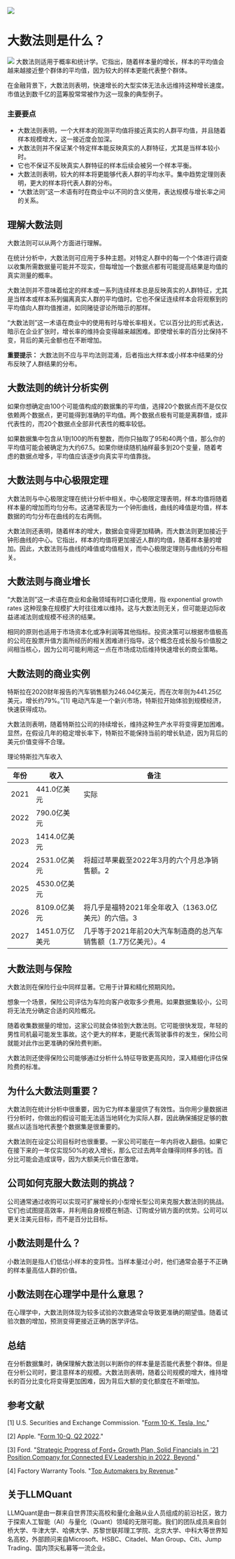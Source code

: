 ![](https://fastly.jsdelivr.net/gh/bucketio/img11@main/2024/10/21/1729466068183-23134fce-3131-4262-b18c-f378d71af4f6.gif)
# 大数法则是什么？
![](https://fastly.jsdelivr.net/gh/bucketio/img9@main/2024/10/20/1729465031968-b3c8959e-1d37-4b8a-91b1-b0b0dfe25143.png)
大数法则适用于概率和统计学。它指出，随着样本量的增长，样本的平均值会越来越接近整个群体的平均值，因为较大的样本更能代表整个群体。

在金融背景下，大数法则表明，快速增长的大型实体无法永远维持这种增长速度。市值达到数千亿的蓝筹股常常被作为这一现象的典型例子。

### 主要要点

- 大数法则表明，一个大样本的观测平均值将接近真实的人群平均值，并且随着样本规模增大，这一接近度会加深。
- 大数法则并不保证某个特定样本能反映真实的人群特征，尤其是当样本较小时。
- 它也不保证不反映真实人群特征的样本后续会被另一个样本平衡。
- 大数法则表明，较大的样本将更能够代表人群的平均水平。集中趋势定理则表明，更大的样本将代表人群的分布。
- “大数法则”这一术语有时在商业中以不同的含义使用，表达规模与增长率之间的关系。

## 理解大数法则

大数法则可以从两个方面进行理解。

在统计分析中，大数法则可应用于多种主题。对特定人群中的每一个个体进行调查以收集所需数据量可能并不现实，但每增加一个数据点都有可能提高结果是均值的真实测量的概率。

大数法则并不意味着给定的样本或一系列连续样本总是反映真实的人群特征，尤其是当样本或样本系列偏离真实人群的平均值时。它也不保证连续样本会将观察到的平均值向人群均值推进，如同赌徒谬论所暗示的那样。

“大数法则”这一术语在商业中的使用有时与增长率相关。它以百分比的形式表达，暗示在企业扩张时，增长率的维持会变得越来越困难。即使增长率的百分比保持不变，背后的美元金额也在不断增加。

**重要提示：** 大数法则不应与平均法则混淆，后者指出大样本或小样本中结果的分布反映了人群结果的分布。

## 大数法则的统计分析实例

如果你想确定由100个可能值构成的数据集的平均值，选择20个数据点而不是仅仅依赖两个数据点，更可能得到准确的平均值。两个数据点极有可能是离群值，或非代表性的，而20个数据点全部非代表性的概率较低。

如果数据集中包含从1到100的所有整数，而你只抽取了95和40两个值，那么你的平均值可能会被确定为大约67.5。如果你继续随机抽样最多到20个变量，随着考虑的数据点增多，平均值应该逐步向真实平均值靠拢。

## 大数法则与中心极限定理

大数法则与中心极限定理在统计分析中相关。中心极限定理表明，样本均值将随着样本量的增加而均匀分布。这通常表现为一个钟形曲线，曲线的峰值是均值，样本数据的均匀分布在曲线的左右两侧。

大数法则还表明，随着样本的增大，数据会变得更加精确，而大数法则更加接近于钟形曲线的中心。它指出，样本的均值将更加接近人群的均值，随着样本量的增加。因此，大数法则与曲线的峰值或均值相关，而中心极限定理则与曲线的分布相关。

## 大数法则与商业增长

“大数法则”这一术语在商业和金融领域有时口语化使用，指 exponential growth rates 这种现象在规模扩大时往往难以维持。这与大数法则无关，但可能是边际收益递减法则或规模不经济的结果。

相同的原则也适用于市场资本化或净利润等其他指标。投资决策可以根据市值极高的公司在股票升值方面所经历的相关困难进行指导。这个概念在成长股与价值股之间相当核心，因为公司可能利用这一点在市场成功后维持快速增长的商业策略。

## 大数法则的商业实例

特斯拉在2020财年报告的汽车销售额为246.04亿美元，而在次年则为441.25亿美元，增长约79%。”[1] 电动汽车是一个新兴市场，特斯拉开始体验到规模经济，快速获得成功。

大数法则表明，随着特斯拉公司的持续增长，维持这种生产水平将变得更加困难。显然，在假设几年的稳定增长率下，特斯拉不能保持当前的增长轨迹，因为背后的美元价值变得不合理。

理论特斯拉汽车收入

|年份|收入|备注
|---|---|---
|2021|441.0亿美元|实际
|2022|790.0亿美元|
|2023|1414.0亿美元|
|2024|2531.0亿美元|将超过苹果截至2022年3月的六个月总净销售额。2
|2025|4530.0亿美元|
|2026|8109.0亿美元|将几乎是福特2021年全年收入（1363.0亿美元）的六倍。3
|2027|1451.0万亿美元|几乎等于2021年前20大汽车制造商的总汽车销售额（1.7万亿美元）。4

## 大数法则与保险

大数法则在保险行业中同样显著。它用于计算和精化预期风险。

想象一个场景，保险公司评估为车险向客户收取多少费用。如果数据集较小，公司将无法充分确定合适的风险概况。

随着收集数据量的增加，这家公司就会体验到大数法则。它可能很快发现，年轻的男性司机最可能发生事故。这个更大的样本，更能代表驾驶事件的发生，保险公司就能对此作出更准确的保险费判断。

大数法则还使得保险公司能够通过分析什么特征导致更高风险，深入精细化评估保险费的标准。

## 为什么大数法则重要？

大数法则在统计分析中很重要，因为它为样本量提供了有效性。当你用少量数据进行分析时，你做出的假设可能无法适当地转化为实际人群，因此确保捕捉足够的数据点以适当地代表整个数据集是很重要的。

大数法则在设定公司目标时也很重要。一家公司可能在一年内将收入翻倍。如果它在接下来的一年仅实现50%的收入增长，那么它过去两年会赚得同样多的钱。百分比可能会造成误导，因为大额美元价值在激增。

## 公司如何克服大数法则的挑战？

公司通常通过收购可以实现可扩展增长的小型增长型公司来克服大数法则的挑战。它们也试图提高效率，并利用自身规模在制造、订购或分销方面的优势。公司可以更关注美元目标，而不是百分比目标。

## 小数法则是什么？

小数法则是指人们低估小样本的变异性。当样本量过小时，他们通常会基于不正确的样本量高估人群的价值。

## 小数法则在心理学中是什么意思？

在心理学中，大数法则体现为较多试验的次数通常会导致更准确的期望值。随着试验次数的增加，预测变得更接近正确的医学评估。

## 总结

在分析数据集时，确保理解大数法则以判断你的样本量是否能代表整个群体。但是在分析公司时，要注意样本的规模。大数法则表明，随着公司规模的增大，维持增长的百分比变化将变得更加困难，因为背后大额的变化额度在不断增加。

## 参考文献

[1] U.S. Securities and Exchange Commission. "[Form 10-K, Tesla, Inc.](https://www.sec.gov/Archives/edgar/data/1318605/000095017022000796/tsla-20211231.htm#consolidated_statements_of_operations)"

[2] Apple. "[Form 10-Q, Q2 2022](https://www.apple.com/newsroom/pdfs/FY22_Q2_Consolidated_Financial_Statements.pdf)."

[3] Ford. "[Strategic Progress of Ford+ Growth Plan, Solid Financials in '21 Position Company for Connected EV Leadership in 2022, Beyond](https://media.ford.com/content/dam/fordmedia/North%20America/US/2022/02/03/financials-fy-ford-21.pdf)."

[4] Factory Warranty Tools. "[Top Automakers by Revenue](https://www.factorywarrantylist.com/car-sales-by-revenue.html#:~:text=%E2%80%8B2021%20car%20sales%20revenue,up%206%25%20over%20last%20year.)."

## 关于LLMQuant
LLMQuant是由一群来自世界顶尖高校和量化金融从业人员组成的前沿社区，致力于探索人工智能（AI）与量化（Quant）领域的无限可能。我们的团队成员来自剑桥大学、牛津大学、哈佛大学、苏黎世联邦理工学院、北京大学、中科大等世界知名高校，外部顾问来自Microsoft、HSBC、Citadel、Man Group、Citi、Jump Trading、国内顶尖私募等一流企业。
